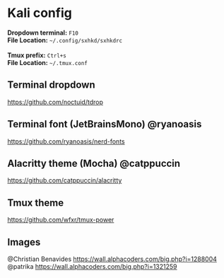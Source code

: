# Kali config
**Dropdown terminal:** ```F10``` <br>
**File Location:** ```~/.config/sxhkd/sxhkdrc``` <br><br>
**Tmux prefix:** ```Ctrl+s```  <br>
**File Location:** ```~/.tmux.conf```
## Terminal dropdown
https://github.com/noctuid/tdrop
## Terminal font (JetBrainsMono) @ryanoasis 
https://github.com/ryanoasis/nerd-fonts
## Alacritty theme (Mocha) @catppuccin
https://github.com/catppuccin/alacritty
## Tmux theme
https://github.com/wfxr/tmux-power
## Images
@Christian Benavides https://wall.alphacoders.com/big.php?i=1288004 <br>
@patrika https://wall.alphacoders.com/big.php?i=1321259
